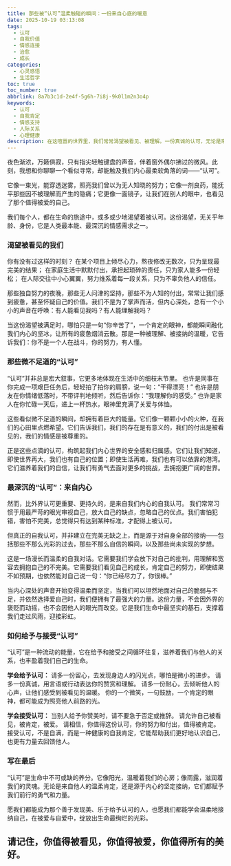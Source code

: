 ```yaml
---
title: 那些被“认可”温柔触碰的瞬间：一份来自心底的暖意
date: 2025-10-19 03:13:08
tags:
  - 认可
  - 自我价值
  - 情感连接
  - 治愈
  - 成长
categories:
  - 心灵感悟
  - 生活哲学
toc: true
toc_number: true
abbrlink: 8a7b3c1d-2e4f-5g6h-7i8j-9k0l1m2n3o4p
keywords:
  - 认可
  - 自我肯定
  - 情感支持
  - 人际关系
  - 心理健康
description: 在这喧嚣的世界里，我们常常渴望被看见、被理解。一份真诚的认可，无论是来自他人还是自我内心，都像一道温暖的光，照亮我们前行的路。它不仅仅是简单的赞美，更是对我们存在价值的肯定，对我们努力付出的回应。今天，让我们一起走进“认可”的温柔世界，感受它如何滋养我们的心灵，赋予我们前行的力量。
---
```


夜色渐浓，万籁俱寂，只有指尖轻触键盘的声音，伴着窗外偶尔拂过的微风。此刻，我想和你聊聊一个看似寻常，却能触及我们内心最柔软角落的词——“认可”。

它像一束光，能穿透迷雾，照亮我们曾以为无人知晓的努力；它像一剂良药，能抚平那些因不被理解而产生的隐痛；它更像一面镜子，让我们在别人的眼中，也看见了那个值得被爱的自己。

我们每个人，都在生命的旅途中，或多或少地渴望着被认可。这份渴望，无关乎年龄、身份，它是人类最本能、最深沉的情感需求之一。

### 渴望被看见的我们

你有没有过这样的时刻？
在某个项目上倾尽心力，熬夜修改无数次，只为呈现最完美的结果；
在家庭生活中默默付出，承担起琐碎的责任，只为家人能多一份轻松；
在人际交往中小心翼翼，努力维系着每一段关系，只为不辜负他人的信任。

那些独自努力的夜晚，那些无人问津的坚持，那些不为人知的付出，常常让我们感到疲惫，甚至怀疑自己的价值。我们不是为了掌声而活，但内心深处，总有一个小小的声音在呼唤：有人能看见我吗？有人能理解我吗？

当这份渴望被满足时，哪怕只是一句“你辛苦了”，一个肯定的眼神，都能瞬间融化我们内心的坚冰，让所有的疲惫烟消云散。那是一种被理解、被接纳的温暖，它告诉我们：你不是一个人在战斗，你的努力，有人懂。

### 那些微不足道的“认可”

“认可”并非总是宏大叙事，它更多地体现在生活中的细枝末节里。
也许是同事在你完成一项艰巨任务后，轻轻拍了拍你的肩膀，说一句：“干得漂亮！”
也许是朋友在你情绪低落时，不带评判地倾听，然后告诉你：“我理解你的感受。”
也许是家人在你忙碌一天后，递上一杯热水，眼神里充满了关爱与体恤。

这些看似微不足道的瞬间，却拥有着巨大的能量。它们像一颗颗小小的火种，在我们的心田里点燃希望。它们告诉我们，我们的存在是有意义的，我们的付出是被看见的，我们的情感是被尊重的。

正是这些点滴的认可，构筑起我们内心世界的安全感和归属感。它们让我们知道，即使世界再大，我们也有自己的位置；即使生活再难，我们也有可以依靠的港湾。它们滋养着我们的自信，让我们有勇气去面对更多的挑战，去拥抱更广阔的世界。

### 最深沉的“认可”：来自内心

然而，比外界认可更重要、更持久的，是来自我们内心的自我认可。
我们常常习惯于用最严苛的眼光审视自己，放大自己的缺点，忽略自己的优点。我们害怕犯错，害怕不完美，总觉得只有达到某种标准，才配得上被认可。

但真正的自我认可，并非建立在完美无缺之上，而是源于对自身全部的接纳——包括那些不那么光彩的过去，那些不那么自信的瞬间，以及那些尚未实现的梦想。

这是一场漫长而温柔的自我对话。它需要我们学会放下对自己的批判，用理解和宽容去拥抱自己的不完美。它需要我们看见自己的成长，肯定自己的努力，即使结果不如预期，也依然能对自己说一句：“你已经尽力了，你很棒。”

当内心深处的声音开始变得温柔而坚定，当我们可以坦然地面对自己的脆弱与不足，并依然选择爱自己时，我们便拥有了最强大的力量。这份力量，不会因外界的褒贬而动摇，也不会因他人的眼光而改变。它是我们生命中最坚实的基石，支撑着我们走过风雨，迎接彩虹。

### 如何给予与接受“认可”

“认可”是一种流动的能量，它在给予和接受之间循环往复，滋养着我们与他人的关系，也丰盈着我们自己的生命。

**学会给予认可：**
请多一份留心，去发现身边人的闪光点，哪怕是微小的进步。
请多一份真诚，用言语或行动表达你的赞赏和理解。
请多一份耐心，去倾听他人的心声，让他们感受到被看见的温暖。
你的一个微笑，一句鼓励，一个肯定的眼神，都可能成为照亮他人前路的光。

**学会接受认可：**
当别人给予你赞美时，请不要急于否定或推辞。
请允许自己被看见，被肯定，被爱。
请相信，你值得这份认可，你的努力和付出，值得被肯定。
接受认可，不是自满，而是一种健康的自我肯定，它能帮助我们更好地认识自己，也更有力量去回馈他人。

### 写在最后

“认可”是生命中不可或缺的养分。它像阳光，温暖着我们的心房；像雨露，滋润着我们的灵魂。无论是来自他人的温柔肯定，还是源于内心的坚定接纳，它们都赋予我们前行的勇气和力量。

愿我们都能成为那个善于发现美、乐于给予认可的人，也愿我们都能学会温柔地接纳自己，在被爱与自爱中，绽放出生命最绚烂的光彩。

请记住，你值得被看见，你值得被爱，你值得所有的美好。
---